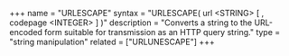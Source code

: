 +++
name = "URLESCAPE"
syntax = "URLESCAPE( url &lt;STRING&gt; [ , codepage &lt;INTEGER&gt; ] )"
description = "Converts a string to the URL-encoded form suitable for transmission as an HTTP query string."
type = "string manipulation"
related = ["URLUNESCAPE"]
+++

